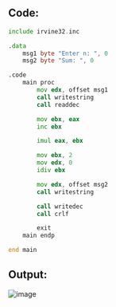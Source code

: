 ## Code:

```asm
include irvine32.inc

.data
    msg1 byte "Enter n: ", 0
    msg2 byte "Sum: ", 0

.code
    main proc
        mov edx, offset msg1
        call writestring
        call readdec

        mov ebx, eax
        inc ebx

        imul eax, ebx

        mov ebx, 2
        mov edx, 0
        idiv ebx

        mov edx, offset msg2
        call writestring

        call writedec
        call crlf

        exit
    main endp

end main
```

## Output:

![image](https://github.com/user-attachments/assets/47999dea-6ea7-4b64-b4bd-0827e92adc7d)
